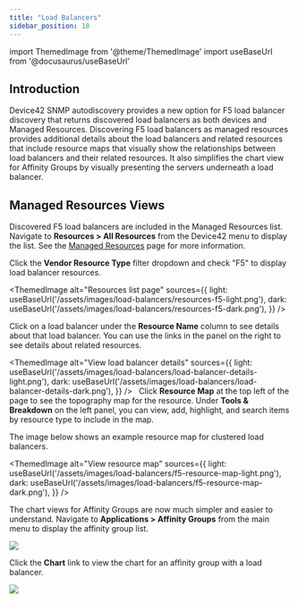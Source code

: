 ```yaml
---
title: "Load Balancers"
sidebar_position: 18
---
```


import ThemedImage from '@theme/ThemedImage'
import useBaseUrl from '@docusaurus/useBaseUrl'

## Introduction

Device42 SNMP autodiscovery provides a new option for F5 load balancer discovery that returns discovered load balancers as both devices and Managed Resources. Discovering F5 load balancers as managed resources provides additional details about the load balancers and related resources that include resource maps that visually show the relationships between load balancers and their related resources. It also simplifies the chart view for Affinity Groups by visually presenting the servers underneath a load balancer.

## Managed Resources Views

Discovered F5 load balancers are included in the Managed Resources list. Navigate to **Resources > All Resources** from the Device42 menu to display the list. See the [Managed Resources](resources/index.mdx) page for more information.

Click the **Vendor Resource Type** filter dropdown and check "F5" to display load balancer resources.

<ThemedImage
  alt="Resources list page"
  sources={{
    light: useBaseUrl('/assets/images/load-balancers/resources-f5-light.png'),
    dark: useBaseUrl('/assets/images/load-balancers/resources-f5-dark.png'),
  }}
/>

Click on a load balancer under the **Resource Name** column to see details about that load balancer. You can use the links in the panel on the right to see details about related resources.

<ThemedImage
  alt="View load balancer details"
  sources={{
    light: useBaseUrl('/assets/images/load-balancers/load-balancer-details-light.png'),
    dark: useBaseUrl('/assets/images/load-balancers/load-balancer-details-dark.png'),
  }}
/>
 
Click **Resource Map** at the top left of the page to see the topography map for the resource. Under **Tools & Breakdown** on the left panel, you can view, add, highlight, and search items by resource type to include in the map.

The image below shows an example resource map for clustered load balancers.

<ThemedImage
  alt="View resource map"
  sources={{
    light: useBaseUrl('/assets/images/load-balancers/f5-resource-map-light.png'),
    dark: useBaseUrl('/assets/images/load-balancers/f5-resource-map-dark.png'),
  }}
/>


The chart views for Affinity Groups are now much simpler and easier to understand. Navigate to **Applications > Affinity Groups** from the main menu to display the affinity group list.

![](/assets/images/Load-Balancers_AG-list.png)

Click the **Chart** link to view the chart for an affinity group with a load balancer.

![](/assets/images/Load-Balancers_AG-chart.png)
